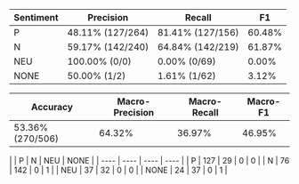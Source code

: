 | Sentiment | Precision | Recall | F1 |
| --------- | --------- | ------ | -- |
| P | 48.11% (127/264) | 81.41% (127/156) | 60.48% |
| N | 59.17% (142/240) | 64.84% (142/219) | 61.87% |
| NEU | 100.00% (0/0) | 0.00% (0/69) | 0.00% |
| NONE | 50.00% (1/2) | 1.61% (1/62) | 3.12% |

| Accuracy | Macro-Precision | Macro-Recall | Macro-F1 |
| -------- | --------------- | ------------ | -------- |
| 53.36% (270/506) | 64.32% | 36.97% | 46.95% |

|  | P | N | NEU | NONE |
| ---- | ---- | ---- | ---- |
| P  | 127  | 29  | 0  | 0 |
| N  | 76  | 142  | 0  | 1 |
| NEU  | 37  | 32  | 0  | 0 |
| NONE  | 24  | 37  | 0  | 1 |
